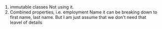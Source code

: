 1. immutable classes 
Not using it. 
2. Combined properties, i.e. employment Name
it can be breaking down to first name, last name. But I am just assume that we don't need that leavel  of details
